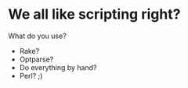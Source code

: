 We all like scripting right?
============================

What do you use? 
* Rake?
* Optparse?
* Do everything by hand?
* Perl? ;)

